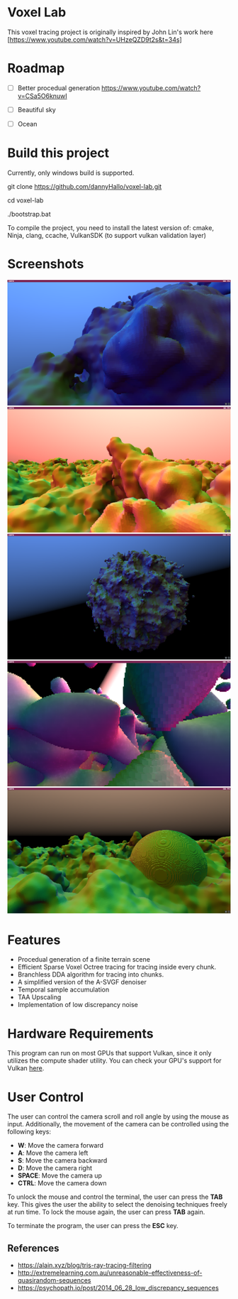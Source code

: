 # Voxel Lab

This voxel tracing project is originally inspired by John Lin's work here [https://www.youtube.com/watch?v=UHzeQZD9t2s&t=34s]

# Roadmap

- [ ] Better procedual generation https://www.youtube.com/watch?v=CSa5O6knuwI

- [ ] Beautiful sky

- [ ] Ocean

# Build this project

Currently, only windows build is supported.

git clone https://github.com/dannyHallo/voxel-lab.git

cd voxel-lab

./bootstrap.bat

To compile the project, you need to install the latest version of:
cmake,
Ninja,
clang,
ccache,
VulkanSDK (to support vulkan validation layer)

# Screenshots

![](./misc/imgs/closed-up-planet.png)
![](./misc/imgs/planar.png)
![](./misc/imgs/planet.png)
![](./misc/imgs/retro.png)
![](./misc/imgs/terrain-with-sphere.png)

# Features

- Procedual generation of a finite terrain scene
- Efficient Sparse Voxel Octree tracing for tracing inside every chunk.
- Branchless DDA algorithm for tracing into chunks.
- A simplified version of the A-SVGF denoiser
- Temporal sample accumulation
- TAA Upscaling
- Implementation of low discrepancy noise

# Hardware Requirements

This program can run on most GPUs that support Vulkan, since it only utilizes the compute shader utility.
You can check your GPU's support for Vulkan [here](https://vulkan.gpuinfo.org/).

# User Control

The user can control the camera scroll and roll angle by using the mouse as input. Additionally, the movement of the camera can be controlled using the following keys:

- **W**: Move the camera forward
- **A**: Move the camera left
- **S**: Move the camera backward
- **D**: Move the camera right
- **SPACE**: Move the camera up
- **CTRL**: Move the camera down

To unlock the mouse and control the terminal, the user can press the **TAB** key. This gives the user the ability to select the denoising techniques freely at run time. To lock the mouse again, the user can press **TAB** again.

To terminate the program, the user can press the **ESC** key.

## References

- https://alain.xyz/blog/tris-ray-tracing-filtering
- http://extremelearning.com.au/unreasonable-effectiveness-of-quasirandom-sequences
- https://psychopath.io/post/2014_06_28_low_discrepancy_sequences
